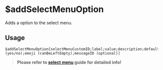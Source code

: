 # $addSelectMenuOption
Adds a option to the select menu.

## Usage
```
$addSelectMenuOption[selectMenuCustomID;label;value;description;default (yes/no);emoji (canBeLeftEmpty);messageID (optional)]
```

> **Please refer to [select menu](./guides/selectmenu.md) guide for detailed info!**
